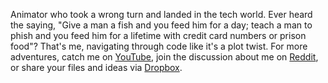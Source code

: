 Animator who took a wrong turn and landed in the tech world. Ever heard the saying, "Give a man a fish and you feed him for a day; teach a man to phish and you feed him for a lifetime with credit card numbers or prison food"? That's me, navigating through code like it's a plot twist. For more adventures, catch me on [YouTube](https://www.youtube.com/@8ta4), join the discussion about me on [Reddit](https://www.reddit.com/user/8ta4), or share your files and ideas via [Dropbox](https://www.dropbox.com/request/fsfXjemeM9alTEH7oIHZ).
